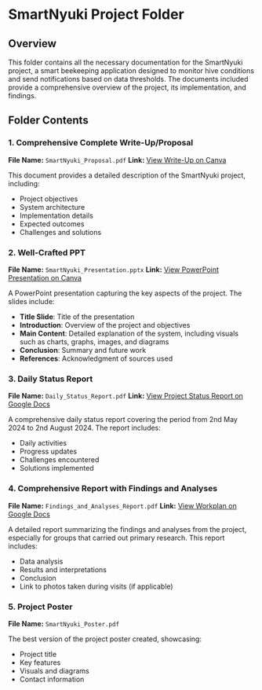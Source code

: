 # SmartNyuki Project Folder

## Overview
This folder contains all the necessary documentation for the SmartNyuki project, a smart beekeeping application designed to monitor hive conditions and send notifications based on data thresholds. The documents included provide a comprehensive overview of the project, its implementation, and findings.

## Folder Contents

### 1. Comprehensive Complete Write-Up/Proposal
**File Name:** `SmartNyuki_Proposal.pdf`
**Link:** [View Write-Up on Canva](https://www.canva.com/design/DAGGHpPJMiA/LhCt623K4HYkTAJ2lDkqnw/edit?utm_content=DAGGHpPJMiA&utm_campaign=designshare&utm_medium=link2&utm_source=sharebutton)

This document provides a detailed description of the SmartNyuki project, including:
- Project objectives
- System architecture
- Implementation details
- Expected outcomes
- Challenges and solutions

### 2. Well-Crafted PPT
**File Name:** `SmartNyuki_Presentation.pptx`
**Link:** [View PowerPoint Presentation on Canva](https://www.canva.com/design/DAGE54DdERA/jZZvV7xzDpkrD32FHEWzDg/edit?utm_content=DAGE54DdERA&utm_campaign=designshare&utm_medium=link2&utm_source=sharebutton)

A PowerPoint presentation capturing the key aspects of the project. The slides include:
- **Title Slide**: Title of the presentation
- **Introduction**: Overview of the project and objectives
- **Main Content**: Detailed explanation of the system, including visuals such as charts, graphs, images, and diagrams
- **Conclusion**: Summary and future work
- **References**: Acknowledgment of sources used

### 3. Daily Status Report
**File Name:** `Daily_Status_Report.pdf`
**Link:** [View Project Status Report on Google Docs](https://docs.google.com/document/d/1PZrfwFJT_ts4Jrw8kjg5WiuV_irMU4t83Q_xuDGZPes/edit?usp=sharing)

A comprehensive daily status report covering the period from 2nd May 2024 to 2nd August 2024. The report includes:
- Daily activities
- Progress updates
- Challenges encountered
- Solutions implemented

### 4. Comprehensive Report with Findings and Analyses
**File Name:** `Findings_and_Analyses_Report.pdf`
**Link:** [View Workplan on Google Docs](https://docs.google.com/document/d/16-WPAvwXmayfUZr7BWMLaULvfq31_Ui9vAkNVezpyWY/edit?usp=sharing)

A detailed report summarizing the findings and analyses from the project, especially for groups that carried out primary research. This report includes:
- Data analysis
- Results and interpretations
- Conclusion
- Link to photos taken during visits (if applicable)

### 5. Project Poster
**File Name:** `SmartNyuki_Poster.pdf`

The best version of the project poster created, showcasing:
- Project title
- Key features
- Visuals and diagrams
- Contact information
